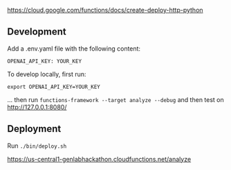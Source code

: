 https://cloud.google.com/functions/docs/create-deploy-http-python


## Development
Add a .env.yaml file with the following content:

    OPENAI_API_KEY: YOUR_KEY


To develop locally, first run:
    
    export OPENAI_API_KEY=YOUR_KEY

... then run `functions-framework --target analyze --debug` and then test on http://127.0.0.1:8080/

## Deployment
Run `./bin/deploy.sh`

https://us-central1-genlabhackathon.cloudfunctions.net/analyze
